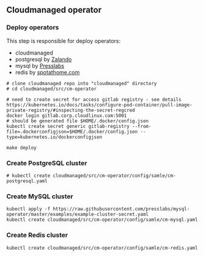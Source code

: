 ## Cloudmanaged operator

### Deploy operators 

This step is responsible for deploy operators:
- cloudmanaged
- postgresql by [Zalando](https://github.com/zalando/postgres-operator)
- mysql by [Presslabs](https://github.com/presslabs/mysql-operator)
- redis by [spotathome.com](https://github.com/spotahome/redis-operator)

```
# clone cloudmanaged repo into "cloudmanaged" directory
# cd cloudmanaged/src/cm-operator

# need to create secret for access gitlab registry - see details https://kubernetes.io/docs/tasks/configure-pod-container/pull-image-private-registry/#inspecting-the-secret-regcred
docker login gitlab.corp.cloudlinux.com:5001
# should be generated file $HOME/.docker/config.json 
kubectl create secret generic gitlab-registry --from-file=.dockerconfigjson=$HOME/.docker/config.json --type=kubernetes.io/dockerconfigjson

make deploy
```

### Create PostgreSQL cluster

```
# kubectl create cloudmanaged/src/cm-operator/config/samle/cm-postgresql.yaml
```

### Create MySQL cluster

```
kubectl apply -f https://raw.githubusercontent.com/presslabs/mysql-operator/master/examples/example-cluster-secret.yaml
kubectl create cloudmanaged/src/cm-operator/config/samle/cm-mysql.yaml
```

### Create Redis cluster

```
kubectl create cloudmanaged/src/cm-operator/config/samle/cm-redis.yaml
```


